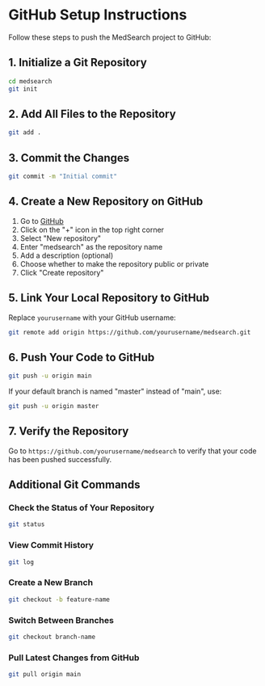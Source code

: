 # GitHub Setup Instructions

Follow these steps to push the MedSearch project to GitHub:

## 1. Initialize a Git Repository

```bash
cd medsearch
git init
```

## 2. Add All Files to the Repository

```bash
git add .
```

## 3. Commit the Changes

```bash
git commit -m "Initial commit"
```

## 4. Create a New Repository on GitHub

1. Go to [GitHub](https://github.com/)
2. Click on the "+" icon in the top right corner
3. Select "New repository"
4. Enter "medsearch" as the repository name
5. Add a description (optional)
6. Choose whether to make the repository public or private
7. Click "Create repository"

## 5. Link Your Local Repository to GitHub

Replace `yourusername` with your GitHub username:

```bash
git remote add origin https://github.com/yourusername/medsearch.git
```

## 6. Push Your Code to GitHub

```bash
git push -u origin main
```

If your default branch is named "master" instead of "main", use:

```bash
git push -u origin master
```

## 7. Verify the Repository

Go to `https://github.com/yourusername/medsearch` to verify that your code has been pushed successfully.

## Additional Git Commands

### Check the Status of Your Repository

```bash
git status
```

### View Commit History

```bash
git log
```

### Create a New Branch

```bash
git checkout -b feature-name
```

### Switch Between Branches

```bash
git checkout branch-name
```

### Pull Latest Changes from GitHub

```bash
git pull origin main
```
